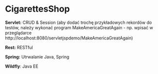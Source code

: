 # CigarettesShop

**Servlet:** CRUD & Session
(aby dodać trochę przykładowych rekordów do testów, należy wykonać program MakeAmericaGreatAgain - np. wpisać w przeglądarce http://localhost:8080/servletjspdemo/MakeAmericaGreatAgain)

**Rest:** RESTful 

**Spring:** Utrwalanie Java, Spring

**Wildfly**: Java EE
